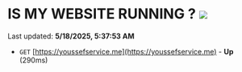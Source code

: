 # IS MY WEBSITE RUNNING ? [![](https://img.shields.io/static/v1?label=Sponsor&message=%E2%9D%A4&logo=GitHub&color=%23fe8e86)](https://github.com/sponsors/Youssef-Lehmam)

Last updated: **5/18/2025, 5:37:53 AM**

- `GET` [https://youssefservice.me](https://youssefservice.me) - **Up** (290ms)
